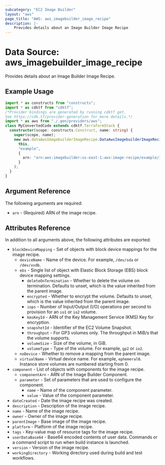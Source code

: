 ```yaml
---
subcategory: "EC2 Image Builder"
layout: "aws"
page_title: "AWS: aws_imagebuilder_image_recipe"
description: |-
    Provides details about an Image Builder Image Recipe
---
```


# Data Source: aws_imagebuilder_image_recipe

Provides details about an Image Builder Image Recipe.

## Example Usage

```typescript
import * as constructs from "constructs";
import * as cdktf from "cdktf";
/*Provider bindings are generated by running cdktf get.
See https://cdk.tf/provider-generation for more details.*/
import * as aws from "./.gen/providers/aws";
class MyConvertedCode extends cdktf.TerraformStack {
  constructor(scope: constructs.Construct, name: string) {
    super(scope, name);
    new aws.dataAwsImagebuilderImageRecipe.DataAwsImagebuilderImageRecipe(
      this,
      "example",
      {
        arn: "arn:aws:imagebuilder:us-east-1:aws:image-recipe/example/1.0.0",
      }
    );
  }
}

```

## Argument Reference

The following arguments are required:

* `arn` - (Required) ARN of the image recipe.

## Attributes Reference

In addition to all arguments above, the following attributes are exported:

* `blockDeviceMapping` - Set of objects with block device mappings for the image recipe.
    * `deviceName` - Name of the device. For example, `/dev/sda` or `/dev/xvdb`.
    * `ebs` - Single list of object with Elastic Block Storage (EBS) block device mapping settings.
        * `deleteOnTermination` - Whether to delete the volume on termination. Defaults to unset, which is the value inherited from the parent image.
        * `encrypted` - Whether to encrypt the volume. Defaults to unset, which is the value inherited from the parent image.
        * `iops` - Number of Input/Output (I/O) operations per second to provision for an `io1` or `io2` volume.
        * `kmsKeyId` - ARN of the Key Management Service (KMS) Key for encryption.
        * `snapshotId` - Identifier of the EC2 Volume Snapshot.
        * `throughput` - For GP3 volumes only. The throughput in MiB/s that the volume supports.
        * `volumeSize` - Size of the volume, in GiB.
        * `volumeType` - Type of the volume. For example, `gp2` or `io2`.
    * `noDevice` - Whether to remove a mapping from the parent image.
    * `virtualName` - Virtual device name. For example, `ephemeral0`. Instance store volumes are numbered starting from 0.
* `component` - List of objects with components for the image recipe.
    * `componentArn` - ARN of the Image Builder Component.
    * `parameter` - Set of parameters that are used to configure the component.
        * `name` - Name of the component parameter.
        * `value` - Value of the component parameter.
* `dateCreated` - Date the image recipe was created.
* `description` - Description of the image recipe.
* `name` - Name of the image recipe.
* `owner` - Owner of the image recipe.
* `parentImage` - Base image of the image recipe.
* `platform` - Platform of the image recipe.
* `tags` - Key-value map of resource tags for the image recipe.
* `userDataBase64` - Base64 encoded contents of user data. Commands or a command script to run when build instance is launched.
* `version` - Version of the image recipe.
* `workingDirectory` - Working directory used during build and test workflows.

<!-- cache-key: cdktf-0.17.0-pre.15 input-2b2850c86971ef0adf1c88bf953b3dd00450a766b70fec1be8b2909ede8de0bd -->